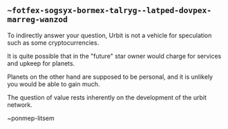 ## `~fotfex-sogsyx-bormex-talryg--latped-dovpex-marreg-wanzod`
To indirectly answer your question, Urbit is not a vehicle for speculation such as some cryptocurrencies. 

It is quite possible that in the "future" star owner would charge for services and upkeep for planets. 

Planets on the other hand are supposed to be personal, and it is unlikely you would be able to gain much. 

The question of value rests inherently on the development of the urbit network.

~ponmep-litsem